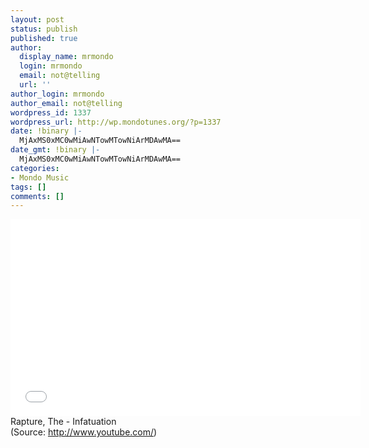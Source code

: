 ```yaml
---
layout: post
status: publish
published: true
author:
  display_name: mrmondo
  login: mrmondo
  email: not@telling
  url: ''
author_login: mrmondo
author_email: not@telling
wordpress_id: 1337
wordpress_url: http://wp.mondotunes.org/?p=1337
date: !binary |-
  MjAxMS0xMC0wMiAwNTowMTowNiArMDAwMA==
date_gmt: !binary |-
  MjAxMS0xMC0wMiAwNTowMTowNiArMDAwMA==
categories:
- Mondo Music
tags: []
comments: []
---
```

<iframe width="560" height="315" src="//www.youtube.com/embed/yp8fsbBWUKA" frameborder="0"> </iframe>
Rapture, The - Infatuation
<div class="attribution">(<span>Source:</span> <a href="http://www.youtube.com/">http://www.youtube.com/</a>)</div>
